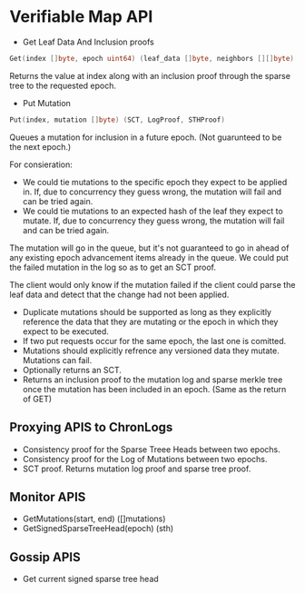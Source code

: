 Verifiable Map API
==================
* Get Leaf Data And Inclusion proofs  
```go
Get(index []byte, epoch uint64) (leaf_data []byte, neighbors [][]byte)
```
Returns the value at index along with an inclusion proof through the sparse tree
to the requested epoch.

* Put Mutation 
```go
Put(index, mutation []byte) (SCT, LogProof, STHProof)
```
Queues a mutation for inclusion in a future epoch. (Not guarunteed to be the 
next epoch.) 

For consieration:
- We could tie mutations to the specific epoch they expect to be applied in.
If, due to concurrency they guess wrong, the mutation will fail and can be 
tried again.
- We could tie mutations to an expected hash of the leaf they expect to mutate.
If, due to concurrency they guess wrong, the mutation will fail and can be tried
again. 

The mutation will go in the queue, but it's not guaranteed to go in ahead of
any existing epoch advancement items already in the queue.
We could put the failed mutation in the log so as to get an SCT proof.

The client would only know if the mutation failed if the client could parse
the leaf data and detect that the change had not been applied.




 - Duplicate mutations should be supported as long as they explicitly reference
    the data that they are mutating or the epoch in which they expect to be 
    executed.
 - If two put requests occur for the same epoch, the last one is comitted.
 - Mutations should explicitly refrence any versioned data they mutate. 
   Mutations can fail.
 - Optionally returns an SCT.
 - Returns an inclusion proof to the mutation log and sparse merkle tree once 
   the mutation has been included in an epoch. (Same as the return of GET)


Proxying APIS to ChronLogs
------------
* Consistency proof for the Sparse Treee Heads between two epochs.
* Consistency proof for the Log of Mutations between two epochs.
* SCT proof. Returns mutation log proof and sparse tree proof.

Monitor APIS
------------
*  GetMutations(start, end) ([]mutations)
*  GetSignedSparseTreeHead(epoch) (sth)

Gossip APIS
-------
* Get current signed sparse tree head

